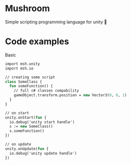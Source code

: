 # Mushroom
Simple scripting programming language for unity 🍄

# Code examples

Basic
```OCaml
import msh.unity
import msh.io

// creating some script
class SomeClass {
  fun someFunction() {
    // full c# classes compability
    gameObject.transform.position = new Vector3(0, 0, 1)
  }
}

// on start
unity.onStart(fun {
  io.debug('unity start handle')
  s := new SomeClass()
  s.someFunction()
})

// on update
unity.onUpdate(fun {
  io.debug('unity update handle')
})
```
